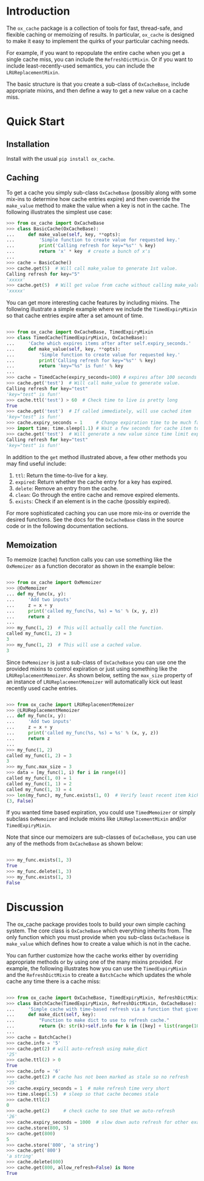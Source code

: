 
# Introduction

The `ox_cache` package is a collection of tools for fast, thread-safe, and
flexible caching or memoizing of results. In particular, `ox_cache` is
designed to make it easy to implement the quirks of your particular
caching needs.

For example, if you want to repopulate the entire cache when you get a
single cache miss, you can include the `RefreshDictMixin`. Or if you
want to include least-recently-used semantics, you can include the
`LRUReplacementMixin`.

The basic structure is that you create a sub-class of `OxCacheBase`,
include appropriate mixins, and then define a way to get a new value
on a cache miss.

# Quick Start

## Installation

Install with the usual `pip install ox_cache`.

## Caching

To get a cache you simply sub-class `OxCacheBase` (possibly along with
some mix-ins to determine how cache entries expire) and then override
the `make_value` method to make the value when a key is not in the
cache. The following illustrates the simplest use case:

```python
>>> from ox_cache import OxCacheBase
>>> class BasicCache(OxCacheBase):
...     def make_value(self, key, **opts):
...         'Simple function to create value for requested key.'
...         print('Calling refresh for key="%s"' % key)
...         return 'x' * key  # create a bunch of x's
...
>>> cache = BasicCache()
>>> cache.get(5)  # Will call make_value to generate 1st value.
Calling refresh for key="5"
'xxxxx'
>>> cache.get(5)  # Will get value from cache without calling make_value
'xxxxx'

```

You can get more interesting cache features by including mixins.  The
following illustrate a simple example where we include the
`TimedExpiryMixin` so that cache entries expire after a set amount of
time.

```python

>>> from ox_cache import OxCacheBase, TimedExpiryMixin
>>> class TimedCache(TimedExpiryMixin, OxCacheBase):
...     'Cache which expires items after after self.expiry_seconds.'
...     def make_value(self, key, **opts):
...         'Simple function to create value for requested key.'
...         print('Calling refresh for key="%s"' % key)
...         return 'key="%s" is fun!' % key
...
>>> cache = TimedCache(expiry_seconds=100) # expires after 100 seconds
>>> cache.get('test')  # Will call make_value to generate value.
Calling refresh for key="test"
'key="test" is fun!'
>>> cache.ttl('test') > 60  # Check time to live is pretty long
True
>>> cache.get('test')  # If called immediately, will use cached item
'key="test" is fun!'
>>> cache.expiry_seconds = 1     # Change expiration time to be much faster
>>> import time; time.sleep(1.1) # Wait a few seconds for cache item to expire
>>> cache.get('test')  # Will generate a new value since time limit expired
Calling refresh for key="test"
'key="test" is fun!'

```

In addition to the `get` method illustrated above, a few other methods
you may find useful include:

  1. `ttl`: Return the time-to-live for a key.
  2. `expired`: Return whether the cache entry for a key has expired.
  3. `delete`: Remove an entry from the cache.
  4. `clean`: Go through the entire cache and remove expired elements.
  5. `exists`: Check if an element is in the cache (possibly expired).
  

For more sophisticated caching you can use more mix-ins or override
the desired functions. See the docs for the `OxCacheBase` class in the
source code or in the following documentation sections.

## Memoization

To memoize (cache) function calls you can use something like
the `OxMemoizer` as a function decorator as shown in the example below:

```python

>>> from ox_cache import OxMemoizer
>>> @OxMemoizer
... def my_func(x, y):
...     'Add two inputs'
...     z = x + y
...     print('called my_func(%s, %s) = %s' % (x, y, z))
...     return z
...
>>> my_func(1, 2)  # This will actually call the function.
called my_func(1, 2) = 3
3
>>> my_func(1, 2)  # This will use a cached value.
3

```

Since `OxMemoizer` is just a sub-class of `OxCacheBase` you can use
one the provided mixins to control expiration or just using something
like the `LRUReplacementMemoizer`. As shown below, setting the
`max_size` property of an instance of `LRUReplacementMemoizer` will
automatically kick out least recently used cache entries.

```python

>>> from ox_cache import LRUReplacementMemoizer
>>> @LRUReplacementMemoizer
... def my_func(x, y):
...     'Add two inputs'
...     z = x + y
...     print('called my_func(%s, %s) = %s' % (x, y, z))
...     return z
...
>>> my_func(1, 2)
called my_func(1, 2) = 3
3
>>> my_func.max_size = 3
>>> data = [my_func(1, i) for i in range(4)]
called my_func(1, 0) = 1
called my_func(1, 1) = 2
called my_func(1, 3) = 4
>>> len(my_func), my_func.exists(1, 0)  # Verify least recent item kicked out
(3, False)

```

If you wanted time based expiration, you could use `TimedMemoizer` or
simply subclass `OxMemoizer` and include mixins like
`LRUReplacementMixin` and/or `TimedExpiryMixin`.

Note that since our memoizers are sub-classes of `OxCacheBase`, you
can use any of the methods from `OxCacheBase` as shown below:

```python

>>> my_func.exists(1, 3)
True
>>> my_func.delete(1, 3)
>>> my_func.exists(1, 3)
False

```

# Discussion

The ox_cache package provides tools to build your own simple caching
system. The core class is `OxCacheBase` which everything inherits
from.  The only function which you must provide when you sub-class
`OxCacheBase` is `make_value` which defines how to create a value
which is not in the cache.

You can further customize how the cache works either by overriding
appropriate methods or by using one of the many mixins provided.  For
example, the following illustrates how you can use the
`TimedExpiryMixin` and the `RefreshDictMixin` to create a `BatchCache`
which updates the whole cache any time there is a cache miss:

```python

>>> from ox_cache import OxCacheBase, TimedExpiryMixin, RefreshDictMixin
>>> class BatchCache(TimedExpiryMixin, RefreshDictMixin, OxCacheBase):
...     'Simple cache with time-based refresh via a function that gives dict'
...     def make_dict(self, key):
...         "Function to make dict to use to refresh cache."
...         return {k: str(k)+self.info for k in ([key] + list(range(10)))}
...
>>> cache = BatchCache()
>>> cache.info = '5'
>>> cache.get(2) # will auto-refresh using make_dict
'25'
>>> cache.ttl(2) > 0
True
>>> cache.info = '6'
>>> cache.get(2) # cache has not been marked as stale so no refresh
'25'
>>> cache.expiry_seconds = 1  # make refresh time very short
>>> time.sleep(1.5)  # sleep so that cache becomes stale
>>> cache.ttl(2)
0
>>> cache.get(2)     # check cache to see that we auto-refresh
'26'
>>> cache.expiry_seconds = 1000  # slow down auto refresh for other examples
>>> cache.store(800, 5)
>>> cache.get(800)
5
>>> cache.store('800', 'a string')
>>> cache.get('800')
'a string'
>>> cache.delete(800)
>>> cache.get(800, allow_refresh=False) is None
True

```

